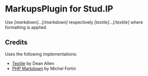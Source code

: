 # MarkupsPlugin for Stud.IP

Use *[markdown]...[/markdown]* respectively *[textile]...[/textile]* where
formatting is applied.

## Credits

Uses the following implementations:

- [Textile](http://textile.thresholdstate.com/) by Dean Allen
- [PHP Markdown](http://michelf.com/projects/php-markdown/) by Michel Fortin
